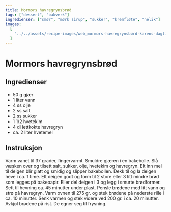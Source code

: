 ```yaml
---
title: Mormors havregrynsbrød
tags: ["dessert", "bakverk"]
ingredienser: ["smør", "mørk sirup", "sukker", "kremfløte", "nelik"]
images:
  [
    "../../assets/recipe-images/web_mormors-havregrynsbørd-karens-daglige-brød.jpg",
  ]
---
```


# Mormors havregrynsbrød

## Ingredienser

- 50 g gjær
- 1 liter vann
- 4 ss olje
- 2 ss salt
- 2 ss sukker
- 1 1/2 hvetekim
- 4 dl lettkokte havregryn
- ca. 2 liter hvetemel

## Instruksjon

Varm vanet til 37 grader, fingervarmt. Smuldre gjæren i en bakebolle. Slå væsken over og tilsett salt, sukker, olje, hvetekim og havregryn. Elt inn mel til deigen blir glatt og smidig og slipper bakebollen. Dekk til og la deigen heve i ca. 1 time. Elt deigen godt og form til 2 store eller 3 litt mindre brød som legges på bakepapir. Eller del deigen i 3 og legg i smurte brødformer. Sett til hevning ca. 45 minutter under plast. Pensle brødene med litt vann og strø på havregryn. Varm ovnen til 275 gr. og stek brødene på nederste rille i ca. 10 minutter. Senk varmen og stek videre ved 200 gr. i ca. 20 minutter. Avkjøl brødene på rist. De egner seg til frysning.
